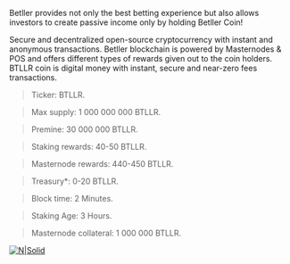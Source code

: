 Betller provides not only the best betting experience but also allows investors to create passive income  only by holding Betller Coin!  

Secure and decentralized open-source cryptocurrency with instant and anonymous transactions. Betller blockchain is powered by Masternodes &  POS and offers different types of rewards given out to the coin holders. BTLLR coin is digital money with instant, secure and near-zero fees transactions.

> Ticker: BTLLR.

> Max supply: 1 000 000 000 BTLLR.

> Premine: 30 000 000 BTLLR.

> Staking rewards: 40-50 BTLLR.

> Masternode rewards: 440-450 BTLLR.

> Treasury*: 0-20 BTLLR.

> Block time: 2 Minutes.

> Staking Age: 3 Hours.

> Masternode collateral: 1 000 000 BTLLR.

[![N|Solid](https://i.imgur.com/jdkiMDF.png)](https://betller.io)
